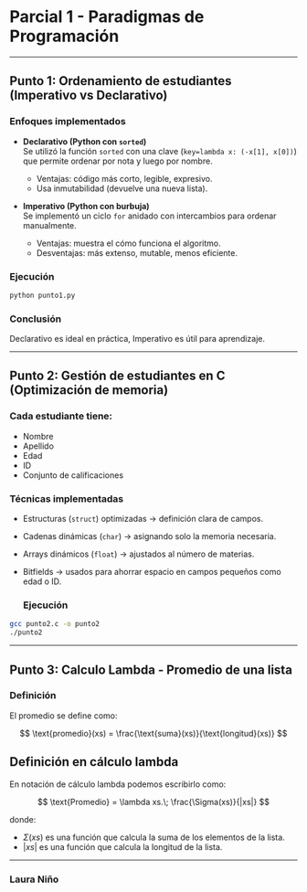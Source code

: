 # Parcial 1 - Paradigmas de Programación
---

## Punto 1: Ordenamiento de estudiantes (Imperativo vs Declarativo)

### Enfoques implementados
- **Declarativo (Python con `sorted`)**  
  Se utilizó la función `sorted` con una clave (`key=lambda x: (-x[1], x[0])`) que permite ordenar por nota y luego por nombre.  
  - Ventajas: código más corto, legible, expresivo.  
  - Usa inmutabilidad (devuelve una nueva lista).

- **Imperativo (Python con burbuja)**  
  Se implementó un ciclo `for` anidado con intercambios para ordenar manualmente.  
  - Ventajas: muestra el cómo funciona el algoritmo.  
  - Desventajas: más extenso, mutable, menos eficiente.

### Ejecución
```bash
python punto1.py
```

### Conclusión 
  Declarativo es ideal en práctica, Imperativo es útil para aprendizaje.

---

## Punto 2: Gestión de estudiantes en C (Optimización de memoria)

### Cada estudiante tiene:
- Nombre
- Apellido
- Edad
- ID
- Conjunto de calificaciones

### Técnicas implementadas
- Estructuras (`struct`) optimizadas → definición clara de campos.
- Cadenas dinámicas (`char`) → asignando solo la memoria necesaria.
- Arrays dinámicos (`float`) → ajustados al número de materias.
- Bitfields → usados para ahorrar espacio en campos pequeños como edad o ID.

  ### Ejecución
```bash
gcc punto2.c -o punto2
./punto2
```

---

## Punto 3: Calculo Lambda - Promedio de una lista

### Definición
El promedio se define como:

$$
\text{promedio}(xs) = \frac{\text{suma}(xs)}{\text{longitud}(xs)}
$$

## Definición en cálculo lambda

En notación de cálculo lambda podemos escribirlo como:

$$
\text{Promedio} = \lambda xs.\; \frac{\Sigma(xs)}{|xs|}
$$

donde:

- $\Sigma(xs)$ es una función que calcula la suma de los elementos de la lista.
- $|xs|$ es una función que calcula la longitud de la lista.

---

### Laura Niño
